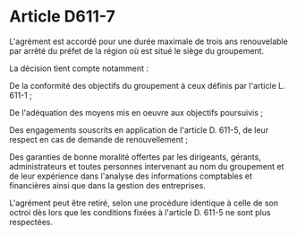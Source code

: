 # Article D611-7

L'agrément est accordé pour une durée maximale de trois ans renouvelable par arrêté du préfet de la région où est situé le siège du groupement.

La décision tient compte notamment :

De la conformité des objectifs du groupement à ceux définis par l'article L. 611-1 ;

De l'adéquation des moyens mis en oeuvre aux objectifs poursuivis ;

Des engagements souscrits en application de l'article D. 611-5, de leur respect en cas de demande de renouvellement ;

Des garanties de bonne moralité offertes par les dirigeants, gérants, administrateurs et toutes personnes intervenant au nom du groupement et de leur expérience dans l'analyse des informations comptables et financières ainsi que dans la gestion des entreprises.

L'agrément peut être retiré, selon une procédure identique à celle de son octroi dès lors que les conditions fixées à l'article D. 611-5 ne sont plus respectées.
